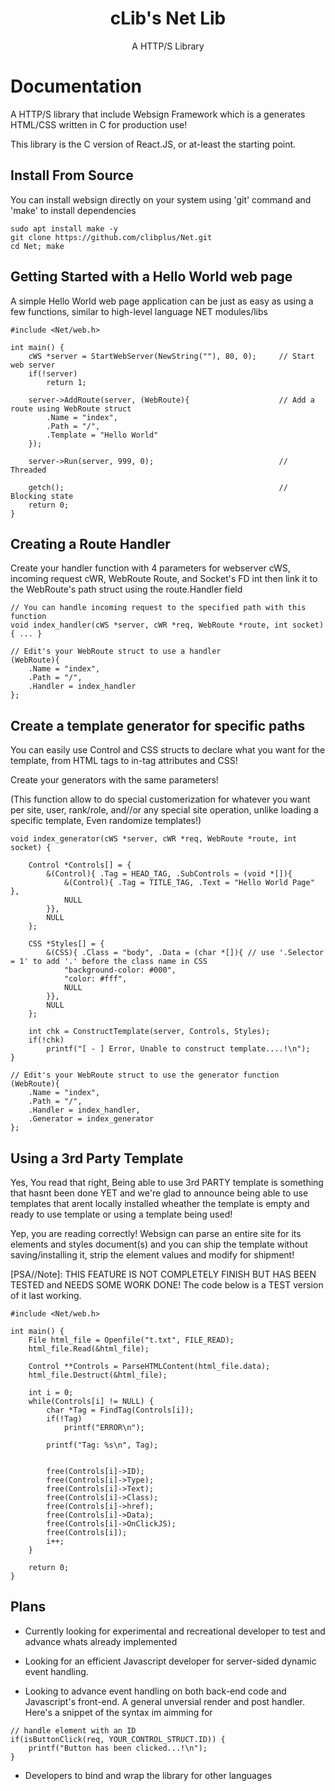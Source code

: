 <div align="center">
    <h1>cLib's Net Lib</h1>
    <p>A HTTP/S Library</p>
</div>

# Documentation

A HTTP/S library that include Websign Framework which is a generates HTML/CSS written in C for production use!

This library is the C version of React.JS, or at-least the starting point.

## Install From Source

You can install websign directly on your system using 'git' command and 'make' to install dependencies

```
sudo apt install make -y
git clone https://github.com/clibplus/Net.git
cd Net; make
```

## Getting Started with a Hello World web page

A simple Hello World web page application can be just as easy as using a few functions, similar to high-level language NET modules/libs

```
#include <Net/web.h>

int main() {
    cWS *server = StartWebServer(NewString(""), 80, 0);     // Start web server
    if(!server)
        return 1;

    server->AddRoute(server, (WebRoute){                    // Add a route using WebRoute struct
        .Name = "index",
        .Path = "/",
        .Template = "Hello World"
    });

    server->Run(server, 999, 0);                            // Threaded

    getch();                                                // Blocking state
    return 0;
}
```

## Creating a Route Handler

Create your handler function with 4 parameters for webserver cWS, incoming request cWR, WebRoute Route, and Socket's FD int then link it to the WebRoute's path struct using the route.Handler field

```
// You can handle incoming request to the specified path with this function
void index_handler(cWS *server, cWR *req, WebRoute *route, int socket) { ... }

// Edit's your WebRoute struct to use a handler
(WebRoute){
    .Name = "index",
    .Path = "/",
    .Handler = index_handler
};
```

## Create a template generator for specific paths

You can easily use Control and CSS structs to declare what you want for the template, from HTML tags to in-tag attributes and CSS!

Create your generators with the same parameters!

(This function allow to do special customerization for whatever you want per site, user, rank/role, and//or any special site operation, unlike loading a specific template, Even randomize templates!)

```
void index_generator(cWS *server, cWR *req, WebRoute *route, int socket) { 

    Control *Controls[] = {
        &(Control){ .Tag = HEAD_TAG, .SubControls = (void *[]){
            &(Control){ .Tag = TITLE_TAG, .Text = "Hello World Page" },
            NULL
        }},
        NULL
    };

    CSS *Styles[] = {
        &(CSS){ .Class = "body", .Data = (char *[]){ // use '.Selector = 1' to add '.' before the class name in CSS
            "background-color: #000",
            "color: #fff",
            NULL
        }},
        NULL
    };

    int chk = ConstructTemplate(server, Controls, Styles);
    if(!chk)
        printf("[ - ] Error, Unable to construct template....!\n");
}

// Edit's your WebRoute struct to use the generator function
(WebRoute){
    .Name = "index",
    .Path = "/",
    .Handler = index_handler,
    .Generator = index_generator
};
```

## Using a 3rd Party Template

Yes, You read that right, Being able to use 3rd PARTY template is something that hasnt been done YET and we're glad to announce being able to use templates that arent locally installed wheather the template is empty and ready to use template or using a template being used!

Yep, you are reading correctly! Websign can parse an entire site for its elements and styles document(s) and you can ship the template without saving/installing it, strip the element values and modify for shipment!

[PSA//Note]: THIS FEATURE IS NOT COMPLETELY FINISH BUT HAS BEEN TESTED and NEEDS SOME WORK DONE! The code below is a TEST version of it last working. 

```
#include <Net/web.h>

int main() {
	File html_file = Openfile("t.txt", FILE_READ);
	html_file.Read(&html_file);

	Control **Controls = ParseHTMLContent(html_file.data);
	html_file.Destruct(&html_file);

	int i = 0;
	while(Controls[i] != NULL) {
		char *Tag = FindTag(Controls[i]);
		if(!Tag)
			printf("ERROR\n");

		printf("Tag: %s\n", Tag);


		free(Controls[i]->ID);
		free(Controls[i]->Type);
		free(Controls[i]->Text);
		free(Controls[i]->Class);
		free(Controls[i]->href);
		free(Controls[i]->Data);
		free(Controls[i]->OnClickJS);
		free(Controls[i]);
		i++;
	}

	return 0;
}
```

## Plans

- Currently looking for experimental and recreational developer to test and advance whats already implemented

- Looking for an efficient Javascript developer for server-sided dynamic event handling.

- Looking to advance event handling on both back-end code and Javascript's front-end. A general unversial render and post handler. Here's a snippet of the syntax im aimming for

```
// handle element with an ID
if(isButtonClick(req, YOUR_CONTROL_STRUCT.ID)) {
    printf("Button has been clicked...!\n");
}
```

- Developers to bind and wrap the library for other languages